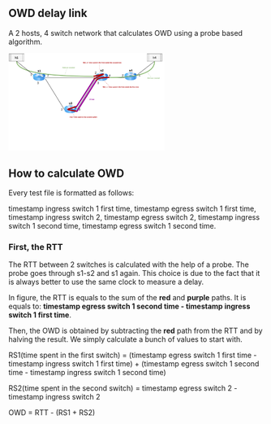 ## OWD delay link

A 2 hosts, 4 switch network that calculates OWD using a probe based algorithm.

<img src="/misc/img/P4img-Test_delayLink.png" alt="dl.png" style="zoom:30%;"/> 

## How to calculate OWD

Every test file is formatted as follows:

timestamp ingress switch 1 first time, timestamp egress switch 1 first time, timestamp ingress switch 2, timestamp egress switch 2, timestamp ingress switch 1 second time, timestamp egress switch 1 second time.

### First, the RTT
The RTT between 2 switches is calculated with the help of a probe. The probe goes through s1-s2 and s1 again. This choice is due to the fact that it is always better to use the same clock to measure a delay. 

In figure, the RTT is equals to the sum of the **red** and **purple** paths. It is equals to: **timestamp egress switch 1 second time - timestamp ingress switch 1 first time**.

Then, the OWD is obtained by subtracting the **red** path from the RTT and by halving the result. We simply calculate a bunch of values to start with.

RS1(time spent in the first switch) = (timestamp egress switch 1 first time - timestamp ingress switch 1 first time) + (timestamp egress switch 1 second time - timestamp ingress switch 1 second time)

RS2(time spent in the second switch) = timestamp egress switch 2 - timestamp ingress switch 2

OWD = RTT - (RS1 + RS2)
